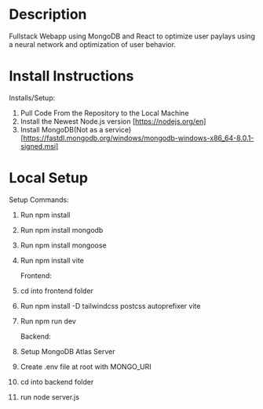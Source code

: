 # Description
Fullstack Webapp using MongoDB and React to optimize user paylays using a neural network and optimization of user behavior.

# Install Instructions

  Installs/Setup:
1. Pull Code From the Repository to the Local Machine
2. Install the Newest Node.js version [https://nodejs.org/en]
3. Install MongoDB(Not as a service) [https://fastdl.mongodb.org/windows/mongodb-windows-x86_64-8.0.1-signed.msi]

# Local Setup
  Setup Commands:
1. Run npm install
2. Run npm install mongodb
3. Run npm install mongoose 
4. Run npm install vite
   
   Frontend:
1. cd into frontend folder
2. Run npm install -D tailwindcss postcss autoprefixer vite
3. Run npm run dev

   Backend:
1. Setup MongoDB Atlas Server
2. Create .env file at root with MONGO_URI
3. cd into backend folder
4. run node server.js
